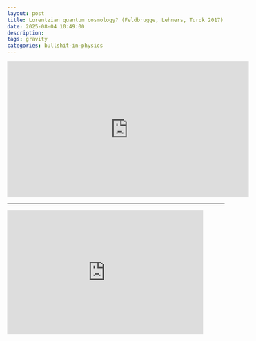 ```yaml
---
layout: post
title: Lorentzian quantum cosmology? (Feldbrugge, Lehners, Turok 2017)
date: 2025-08-04 10:49:00
description: 
tags: gravity 
categories: bullshit-in-physics
---
```


<iframe width="560" height="315" src="https://www.youtube.com/embed/jUmJcYbMZJ4?si=YH3CCzgsd0xlliCF" title="YouTube video player" frameborder="0" allow="accelerometer; autoplay; clipboard-write; encrypted-media; gyroscope; picture-in-picture; web-share" referrerpolicy="strict-origin-when-cross-origin" allowfullscreen></iframe>

___

<iframe src="https://manifold.markets/embed/ttoe/are-feldbrugge-lehners-turok-wrong" title="Are Feldbrugge, Lehners, and Turok wrong about their paper?" frameborder="0" style="width:90%; height:18rem; max-width: 35rem;"></iframe>